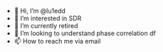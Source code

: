 - 👋 Hi, I’m @lu1edd
- 👀 I’m interested in SDR 
- 🌱 I’m currently retired
- 💞️ I’m looking to understand phase correlation df
- 📫 How to reach me via email 

<!---
lu1edd/lu1edd is a ✨ special ✨ repository because its `README.md` (this file) appears on your GitHub profile.
You can click the Preview link to take a look at your changes.
--->
